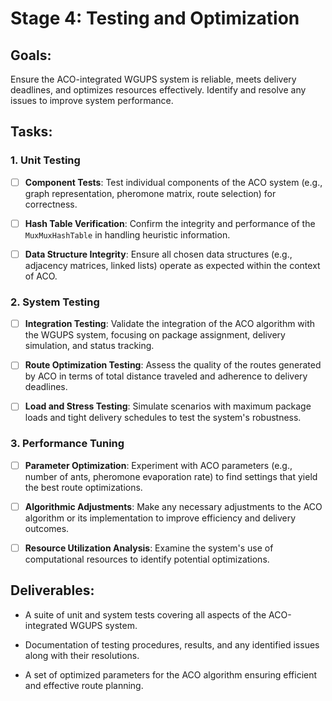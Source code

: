 # Stage 4: Testing and Optimization

## Goals:
Ensure the ACO-integrated WGUPS system is reliable, meets delivery deadlines, and optimizes resources effectively. Identify and resolve any issues to improve system performance.

## Tasks:

### 1. Unit Testing

- [ ] **Component Tests**: Test individual components of the ACO system (e.g., graph representation, pheromone matrix, route selection) for correctness.

- [ ] **Hash Table Verification**: Confirm the integrity and performance of the `MuxMuxHashTable` in handling heuristic information.

- [ ] **Data Structure Integrity**: Ensure all chosen data structures (e.g., adjacency matrices, linked lists) operate as expected within the context of ACO.

### 2. System Testing

- [ ] **Integration Testing**: Validate the integration of the ACO algorithm with the WGUPS system, focusing on package assignment, delivery simulation, and status tracking.

- [ ] **Route Optimization Testing**: Assess the quality of the routes generated by ACO in terms of total distance traveled and adherence to delivery deadlines.

- [ ] **Load and Stress Testing**: Simulate scenarios with maximum package loads and tight delivery schedules to test the system's robustness.

### 3. Performance Tuning
- [ ] **Parameter Optimization**: Experiment with ACO parameters (e.g., number of ants, pheromone evaporation rate) to find settings that yield the best route optimizations.

- [ ] **Algorithmic Adjustments**: Make any necessary adjustments to the ACO algorithm or its implementation to improve efficiency and delivery outcomes.

- [ ] **Resource Utilization Analysis**: Examine the system's use of computational resources to identify potential optimizations.


## Deliverables:
- A suite of unit and system tests covering all aspects of the ACO-integrated WGUPS system.

- Documentation of testing procedures, results, and any identified issues along with their resolutions.

- A set of optimized parameters for the ACO algorithm ensuring efficient and effective route planning.

